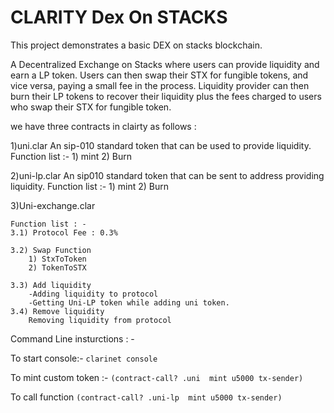 # CLARITY Dex On STACKS

This project demonstrates a basic DEX on stacks blockchain.

A Decentralized Exchange on Stacks where users can provide liquidity and earn a LP token. Users can then swap their STX for fungible tokens, and vice versa, paying a small fee in the process. Liquidity provider can then burn their LP tokens to recover their liquidity plus the fees charged to users who swap their STX for fungible token.

we have three contracts in clairty as follows : 

1)uni.clar 
    An sip-010 standard token that can be used to provide liquidity. 
    Function list :- 
    1) mint 
    2) Burn 

2)uni-lp.clar 
    An sip010 standard token that can be sent to address providing liquidity. 
    Function list :- 
    1) mint 
    2) Burn 

3)Uni-exchange.clar 

    Function list : - 
    3.1) Protocol Fee : 0.3%

    3.2) Swap Function 
        1) StxToToken
        2) TokenToSTX 

    3.3) Add liquidity
        -Adding liquidity to protocol  
        -Getting Uni-LP token while adding uni token.
    3.4) Remove liquidity 
        Removing liquidity from protocol 
        
        
  
Command Line insturctions : - 

To start console:-
`clarinet console`

To mint custom token :-
`(contract-call? .uni  mint u5000 tx-sender)`

To call function 
`(contract-call? .uni-lp  mint u5000 tx-sender)`


